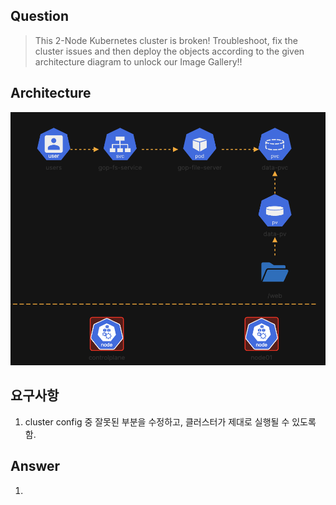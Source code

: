 ## Question

> This 2-Node Kubernetes cluster is broken! Troubleshoot, fix the cluster issues and then deploy the objects according to the given architecture diagram to unlock our Image Gallery!!

## Architecture

![스크린샷 2024-03-11 오후 7.09.09.png](%EC%8A%A4%ED%81%AC%EB%A6%B0%EC%83%B7%202024-03-11%20%EC%98%A4%ED%9B%84%207.09.09.png)

## 요구사항

1. cluster config 중 잘못된 부분을 수정하고, 클러스터가 제대로 실행될 수 있도록 함.

## Answer

1. 





